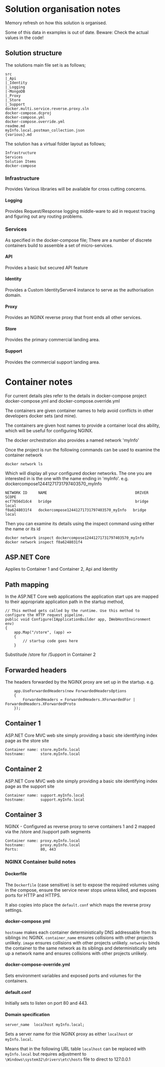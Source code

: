 # Solution organisation notes

Memory refresh on how this solution is organised.

Some of this data in examples is out of date. Beware: Check the actual values in the code!

## Solution structure
The solutions main file set is as follows;
```
src
|_Api
|_Identity
|_Logging
|-MongoDB
|_Proxy
|_Store
|_Support
docker.multi.service.reverse.proxy.sln
docker-compose.dcproj
docker-compose.yml
docker-compose.override.yml
readme.md
myInfo.local.postman_collection.json
{various}.md
```

The solution has a virtual folder layout as follows;

```
Infrastructure
Services
Solution Items
docker-compose
```

### Infrastructure
Provides Various libraries will be available for cross cutting concerns.
#### Logging
Provides Request/Response logging middle-ware to aid in request tracing and figuring out any routing problems.
### Services
As specified in the docker-compose file; There are a number of discrete containers build to assemble a set of micro-services.
#### API
Provides a basic but secured API feature
#### Identity
Provides a Custom IdentityServer4 instance to serve as the authorisation domain.
#### Proxy
Provides an NGINX reverse proxy that front ends all other services.
#### Store
Provides the primary commercial landing area.
#### Support
Provides the commercial support landing area.


# Container notes

For current details ples refer to the details in docker-compose project docker-compose.yml and docker-compose.override.yml

The containers are given container names to help avoid conflicts in other developers docker sets (and mine).  

The containers are given host names to provide a container local dns ability, which will be useful for configuring NGINX.

The docker orchestration also provides a named network 'myInfo'

Once the project is run the following commands can be used to examine the container network

```
docker network ls
```

Which will display all your configured docker networks. The one you are interested in is the one with the name ending in 'myInfo'. e.g. dockercompose12441271731797403570_myInfo

```
NETWORK ID     NAME                                        DRIVER    SCOPE
ecf7656d1dc4   bridge                                      bridge    local
f0a6248031f4   dockercompose12441271731797403570_myInfo   bridge    local
```

Then you can examine its details using the inspect command using either the name or its id

```
docker network inspect dockercompose12441271731797403570_myInfo
docker network inspect f0a6248031f4
```


## ASP.NET Core

Applies to Container 1 and Container 2, Api and Identity

## Path mapping

In the ASP.NET Core web applications the application start ups are mapped to their appropriate application path in the startup method,


```
// This method gets called by the runtime. Use this method to configure the HTTP request pipeline.
public void Configure(IApplicationBuilder app, IWebHostEnvironment env)
{
	app.Map("/store", (app) =>
	{ 
		// startup code goes here
	}
```
Substitude /store for /Support in Container 2

## Forwarded headers

The headers forwarded by the NGINX proxy are set up in the startup. e.g.

```
	app.UseForwardedHeaders(new ForwardedHeadersOptions
	{
		ForwardedHeaders = ForwardedHeaders.XForwardedFor | ForwardedHeaders.XForwardedProto
	});
```

## Container 1

ASP.NET Core MVC web site simply providing a basic site identifying index page as the store site

```
Container name: store.myInfo.local
hostname:		store.myInfo.local
```
## Container 2

ASP.NET Core MVC web site simply providing a basic site identifying index page as the support site
```
Container name: support.myInfo.local
hostname:		support.myInfo.local
```

## Container 3
NGINX - Configured as reverse proxy to serve containers 1 and 2 mapped via the /store and /support path segments
```
Container name: proxy.myInfo.local
hostname:		proxy.myInfo.local
Ports:			80, 443
```
### NGINX Container build notes

#### Dockerfile

The ```Dockerfile``` (case sensitive) is set to expose the required volumes using in the compose, ensure the service never stops unless killed,  and exposes ports for HTTP and HTTPS.

It also copies into place the ```default.conf``` which maps the reverse proxy settings.

#### docker-compose.yml

```hostname``` makes each container deterministically DNS addressable from its siblings inc NGINX.
```container_name``` ensures collisions with other projects unlikely.
```image``` ensures collisions with other projects unlikely.
```networks``` binds the container to the same network as its siblings and deterministically sets up a network name and  ensures collisions with other projects unlikely.

#### docker-compose-override.yml

Sets environment variables and exposed ports and volumes for the containers.

#### default.conf

Initially sets to listen on port 80 and 443.

#### Domain specification

```
server_name  localhost myInfo.local;
```

Sets a server name for thie NGINX proxy as either ```localhost``` or ```myInfo.local```.

Means that in the following URL table ```localhost``` can be replaced with ```myInfo.local``` but requires adjustment to ```\Windows\system32\drivers\etc\hosts``` file to direct to 127.0.0.1

